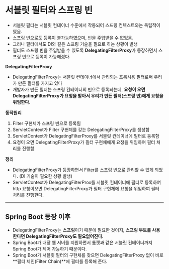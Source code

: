 # 서블릿 필터와 스프링 빈
* 서블릿 필터는 서블릿 컨테이너 수준에서 작동되어 스프링 컨텍스트와는 독립적이였음.
* 스프링 빈으로도 등록이 불가능하였으며, 빈을 주입받을 수 없었음.
* 그러나 필터에서도 DI와 같은 스프링 기술을 필요로 하는 상황이 발생
* 필터도 스프링 빈을 주입받을 수 있도록 **DelegatingFilterProxy**가 등장하면서 스프링 빈으로 등록이 가능해졌다.

**DelegatingFilterProxy**
* DelegatingFilterProxy는 서블릿 컨테이너에서 관리되는 프록시용 필터로써 우리가 만든 필터를 가지고 있다
* 개발자가 만든 필터는 스프링 컨테이너의 빈으로 등록되는데, **요청이 오면 DelegatingFilterProxy가 요청을 받아서 우리가 만든 필터(스프링 빈)에게 요청을 위임한다.**

**동작원리**
1. Filter 구현체가 스프링 빈으로 등록됨
2. ServletContext가 Filter 구현체를 갖는 DelegatingFilterProxy를 생성함
3. ServletContext가 DelegatingFilterProxy를 서블릿 컨테이너에 필터로 등록함
4. 요청이 오면 DelegatingFilterProxy가 필터 구현체에게 요청을 위임하여 필터 처리를 진행함

**정리**
* DelegatingFilterProxy가 등장하면서 Filter를 스프링 빈으로 관리할 수 있게 되었다. (DI 기술이 필요한 상황 발생)
* ServletContext가 DelegatingFilterProx를 서블릿 컨테이너에 필터로 등록하여 http 요청이오면 DelegatingFilterProxy가 필터 구현체에 요청을 위임하여 필터 처리를 진행한다.
---
## Spring Boot 등장 이후
* DelegatingFilterProxy는 **스프링**이기 때문에 필요한 것이지, **스프링 부트를 사용한다면 DelegatingFilterProxy도 필요없어진다.**
* Spring Boot가 내장 웹 서버를 지원하면서 톰캣과 같은 서블릿 컨테이너까지 Spring Boot가 제어 가능하기 때문이다.
* Spring Boot가 서블릿 필터의 구현체를 찾으면 DelegatingFilterProxy 없이 바로 **필터 체인(Filter Chain)**에 필터를 등록해 준다.
